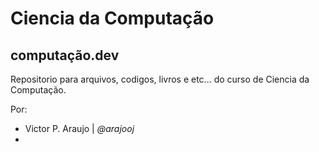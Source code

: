 # Ciencia da Computação
## computação.dev
Repositorio para arquivos, codigos, livros e etc... do curso de Ciencia da Computação.

Por:

- Victor P. Araujo | *@arajooj*
- 
